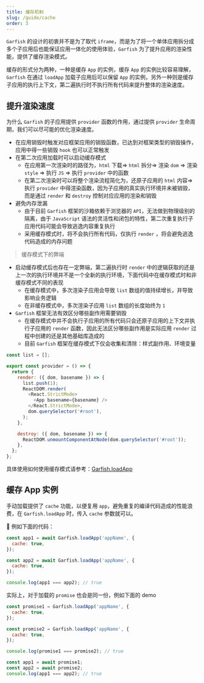 ```yaml
---
title: 缓存机制
slug: /guide/cache
order: 3
---
```


`Garfish` 的设计的初衷并不是为了取代 `iframe`，而是为了将一个单体应用拆分成多个子应用后也能保证应用一体化的使用体验，`Garfish` 为了提升应用的渲染性能，提供了缓存渲染模式。

缓存的形式分为两种，一种是缓存 `App` 的实例，缓存 `App` 的实例比较容易理解，`Garfish` 在通过 `loadApp` 加载子应用后可以保留 `App` 的实例，另外一种则是缓存子应用的执行上下文，第二遍执行时不执行所有代码来提升整体的渲染速度。

## 提升渲染速度

为什么 `Garfish` 的子应用提供 `provider` 函数的作用，通过提供 `provider` 生命周期，我们可以尽可能的优化渲染速度。

- 在应用销毁时触发对应框架应用的销毁函数，已达到对框架类型的销毁操作，应用中得一些销毁 `hook` 也可以正常触发
- 在第二次应用加载时可以启动缓存模式
  - 在应用第一次渲染时的路径为，`html` 下载=> `html` 拆分=> 渲染 `dom` => 渲染 `style` => 执行 `JS` => 执行 `provider` 中的函数
  - 在第二次渲染时可以将整个渲染流程简化为，还原子应用的 `html` 内容=> 执行 `provider` 中得渲染函数，因为子应用的真实执行环境并未被销毁，而是通过 `render` 和 `destroy` 控制对应应用的渲染和销毁
- 避免内存泄漏
  - 由于目前 `Garfish` 框架的沙箱依赖于浏览器的 `API`，无法做到物理级别的隔离，由于 `JavaScript` 语法的灵活性和闭包的特性，第二次重复执行子应用代码可能会导致逃逸内容重复执行
  - 采用缓存模式时，将不会执行所有代码，仅执行 `render` ，将会避免逃逸代码造成的内存问题

> 缓存模式下的弊端

- 启动缓存模式后也存在一定弊端，第二遍执行时 `render` 中的逻辑获取的还是上一次的执行环境并不是一个全新的执行环境，下面代码中在缓存模式时和非缓存模式不同的表现
  - 在缓存模式中，多次渲染子应用会导致 `list` 数组的值持续增长，并导致影响业务逻辑
  - 在非缓存模式中，多次渲染子应用 `list` 数组的长度始终为 `1`
- `Garfish` 框架无法有效区分哪些副作用需要销毁
  - 在缓存模式中并不会执行子应用的所有代码只会还原子应用的上下文并执行子应用的 `render` 函数，因此无法区分哪些副作用是实际应用 `render` 过程中创建的还是其他基础库造成的
  - 目前 `Garfish` 框架在缓存模式下仅会收集和清除：样式副作用、环境变量

```js
const list = [];

export const provider = () => {
  return {
    render: ({ dom, basename }) => {
      list.push(1);
      ReactDOM.render(
        <React.StrictMode>
          <App basename={basename} />
        </React.StrictMode>,
        dom.querySelector('#root'),
      );
    },

    destroy: ({ dom, basename }) => {
      ReactDOM.unmountComponentAtNode(dom.querySelector('#root'));
    },
  };
};
```

具体使用如何使用缓存模式请参考：[Garfish.loadApp](/api/loadApp)

## 缓存 App 实例

手动加载提供了 `cache` 功能，以便复用 `app`，避免重复的编译代码造成的性能浪费，在 `Garfish.loadApp` 时，传入 `cache` 参数就可以。

 例如下面的代码：

```js
const app1 = await Garfish.loadApp('appName', {
  cache: true,
});

const app2 = await Garfish.loadApp('appName', {
  cache: true,
});

console.log(app1 === app2); // true
```

实际上，对于加载的 `promise` 也会是同一份，例如下面的 demo

```js
const promise1 = Garfish.loadApp('appName', {
  cache: true,
});

const promise2 = Garfish.loadApp('appName', {
  cache: true,
});

console.log(promise1 === promise2); // true

const app1 = await promise1;
const app2 = await promise2;
console.log(app1 === app2); // true
```
